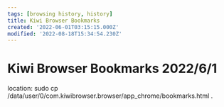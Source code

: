 ```yaml
---
tags: [browsing history, history]
title: Kiwi Browser Bookmarks
created: '2022-06-01T03:15:15.000Z'
modified: '2022-08-18T15:34:54.230Z'
---
```


# Kiwi Browser Bookmarks 2022/6/1

location:
sudo cp /data/user/0/com.kiwibrowser.browser/app_chrome/bookmarks.html .
